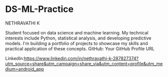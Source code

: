 # DS-ML-Practice
NETHRAVATHI K

Student focused on data science and machine learning. My technical interests include Python, statistical analysis, and developing predictive models. I'm building a portfolio of projects to showcase my skills and practical application of these concepts.
GitHub: Your GitHub Profile URL

LinkedIn:https://www.linkedin.com/in/nethravathi-k-287827374?utm_source=share&utm_campaign=share_via&utm_content=profile&utm_medium=android_app
